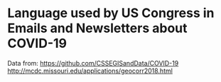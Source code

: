 # Language used by US Congress in Emails and Newsletters about COVID-19

Data from:
https://github.com/CSSEGISandData/COVID-19
http://mcdc.missouri.edu/applications/geocorr2018.html
